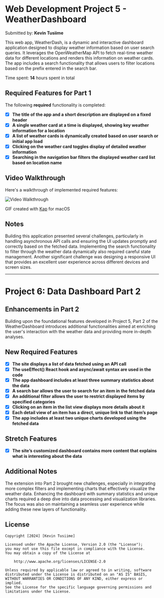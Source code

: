# Web Development Project 5 - WeatherDashboard

Submitted by: **Kevin Tusiime**

This web app, WeatherDash, is a dynamic and interactive dashboard application designed to display weather information based on user search queries. It leverages the OpenWeatherMap API to fetch real-time weather data for different locations and renders this information on weather cards. The app includes a search functionality that allows users to filter locations based on the prefix entered in the search bar.

Time spent: **14** hours spent in total

## Required Features for Part 1

The following **required** functionality is completed:

- [x] **The title of the app and a short description are displayed on a fixed header**
- [x] **A single weather card at a time is displayed, showing key weather information for a location**
- [x] **A list of weather cards is dynamically created based on user search or initial app load**
- [x] **Clicking on the weather card toggles display of detailed weather information**
- [x] **Searching in the navigation bar filters the displayed weather card list based on location name**

## Video Walkthrough

Here's a walkthrough of implemented required features:

<img src='dashboard-walkthrough.gif' title='Video Walkthrough' width='' alt='Video Walkthrough' />

GIF created with [Kap](https://getkap.co/) for macOS

## Notes

Building this application presented several challenges, particularly in handling asynchronous API calls and ensuring the UI updates promptly and correctly based on the fetched data. Implementing the search functionality to filter through the weather data dynamically also required careful state management. Another significant challenge was designing a responsive UI that provides an excellent user experience across different devices and screen sizes.

---

# Project 6: Data Dashboard Part 2

## Enhancements in Part 2

Building upon the foundational features developed in Project 5, Part 2 of the WeatherDashboard introduces additional functionalities aimed at enriching the user's interaction with the weather data and providing more in-depth analyses.

## New Required Features

- [x] **The site displays a list of data fetched using an API call**
- [x] **The useEffect() React hook and async/await syntax are used in the code**
- [x] **The app dashboard includes at least three summary statistics about the data**
- [x] **A search bar allows the user to search for an item in the fetched data**
- [x] **An additional filter allows the user to restrict displayed items by specified categories**
- [x] **Clicking on an item in the list view displays more details about it**
- [x] **Each detail view of an item has a direct, unique link to that item’s page**
- [x] **The app includes at least two unique charts developed using the fetched data**

## Stretch Features

- [x] **The site’s customized dashboard contains more content that explains what is interesting about the data**

## Additional Notes

The extension into Part 2 brought new challenges, especially in integrating more complex filters and implementing charts that effectively visualize the weather data. Enhancing the dashboard with summary statistics and unique charts required a deep dive into data processing and visualization libraries. The focus was also on maintaining a seamless user experience while adding these new layers of functionality.

## License

```license
Copyright [2024] [Kevin Tusiime]

Licensed under the Apache License, Version 2.0 (the "License");
you may not use this file except in compliance with the License.
You may obtain a copy of the License at

    http://www.apache.org/licenses/LICENSE-2.0

Unless required by applicable law or agreed to in writing, software
distributed under the License is distributed on an "AS IS" BASIS,
WITHOUT WARRANTIES OR CONDITIONS OF ANY KIND, either express or implied.
See the License for the specific language governing permissions and
limitations under the License.
```

